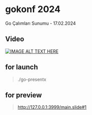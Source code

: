 # gokonf 2024

Go Çalımları Sunumu - 17.02.2024

## Video

[![IMAGE ALT TEXT HERE](https://img.youtube.com/vi/20uFS-OaQKI/0.jpg)](https://www.youtube.com/watch?v=20uFS-OaQKI)

## for launch

> ./go-presentx

## for preview

> http://127.0.0.1:3999/main.slide#1
